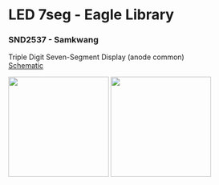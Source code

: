 LED 7seg - Eagle Library
===============

### SND2537 - Samkwang
Triple Digit Seven-Segment Display (anode common) <br/>
[Schematic](https://raw.githubusercontent.com/ohwada/Eagle-Library/master/docs/led-7seg-samkwang/snd2537_sch.pdf)

<img src="https://raw.githubusercontent.com/ohwada/Eagle-Library/master/docs/led-7seg-samkwang/snd2537_sym.png" width="200" /> <img src="https://raw.githubusercontent.com/ohwada/Eagle-Library/master/docs/led-7seg-samkwang/snd2537_pkg.png" width="200" />
